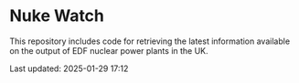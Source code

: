 # Nuke Watch

This repository includes code for retrieving the latest information available on the output of EDF nuclear power plants in the UK.

Last updated: 2025-01-29 17:12